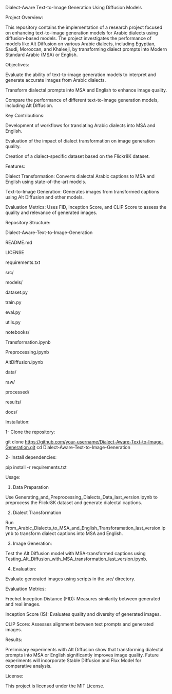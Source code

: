 Dialect-Aware Text-to-Image Generation Using Diffusion Models

Project Overview:

This repository contains the implementation of a research project focused on enhancing text-to-image generation models for Arabic dialects using diffusion-based models. The project investigates the performance of models like Alt Diffusion on various Arabic dialects, including Egyptian, Saudi, Moroccan, and Khaleeji, by transforming dialect prompts into Modern Standard Arabic (MSA) or English.


Objectives:

Evaluate the ability of text-to-image generation models to interpret and generate accurate images from Arabic dialects.

Transform dialectal prompts into MSA and English to enhance image quality.

Compare the performance of different text-to-image generation models, including Alt Diffusion.


Key Contributions:

Development of workflows for translating Arabic dialects into MSA and English.

Evaluation of the impact of dialect transformation on image generation quality.

Creation of a dialect-specific dataset based on the Flickr8K dataset.


Features:

Dialect Transformation: Converts dialectal Arabic captions to MSA and English using state-of-the-art models.

Text-to-Image Generation: Generates images from transformed captions using Alt Diffusion and other models.

Evaluation Metrics: Uses FID, Inception Score, and CLIP Score to assess the quality and relevance of generated images.

Repository Structure:

Dialect-Aware-Text-to-Image-Generation

README.md

LICENSE

requirements.txt

src/

models/

dataset.py

train.py

eval.py

utils.py

notebooks/

Transformation.ipynb

Preprocessing.ipynb

AltDiffusion.ipynb

data/

raw/

processed/

results/

docs/

Installation:

1- Clone the repository:

git clone https://github.com/your-username/Dialect-Aware-Text-to-Image-Generation.git
cd Dialect-Aware-Text-to-Image-Generation

2- Install dependencies:

pip install -r requirements.txt

Usage:

1. Data Preparation

Use Generating_and_Preprocessing_Dialects_Data_last_version.ipynb to preprocess the Flickr8K dataset and generate dialectal captions.


2. Dialect Transformation

Run From_Arabic_Dialects_to_MSA_and_English_Transforamation_last_version.ipynb to transform dialect captions into MSA and English.



3. Image Generation:

Test the Alt Diffusion model with MSA-transformed captions using Testing_Alt_Diffusion_with_MSA_transformation_last_version.ipynb.

4. Evaluation:

Evaluate generated images using scripts in the src/ directory.

Evaluation Metrics:

Fréchet Inception Distance (FID): Measures similarity between generated and real images.

Inception Score (IS): Evaluates quality and diversity of generated images.

CLIP Score: Assesses alignment between text prompts and generated images.

Results:

Preliminary experiments with Alt Diffusion show that transforming dialectal prompts into MSA or English significantly improves image quality. Future experiments will incorporate Stable Diffusion and Flux Model for comparative analysis.

License:

This project is licensed under the MIT License.

